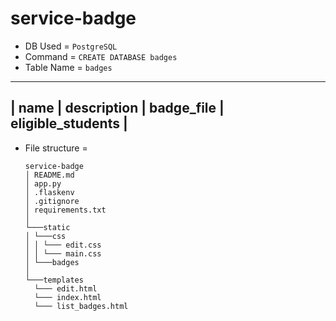 # service-badge

- DB Used = `PostgreSQL`
- Command = `CREATE DATABASE badges`
- Table Name = `badges`

---

## | name | description | badge_file | eligible_students |

- File structure =
  ```
  service-badge
  │ README.md
  │ app.py
  │ .flaskenv
  │ .gitignore
  │ requirements.txt
  │
  └───static
  │ └───css
  │ │ └─── edit.css
  │ │ └─── main.css
  │ └───badges
  │
  └───templates
    └─── edit.html
    └─── index.html
    └─── list_badges.html
  ```

```

```
